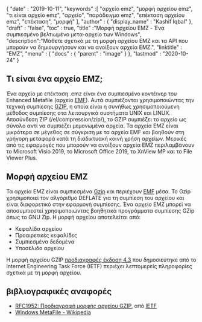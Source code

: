 {
  "date" : "2019-10-11",
  "keywords" :[ "αρχείο emz", "μορφή αρχείου emz", "τι είναι αρχείο emz", "αρχείο", "παράδειγμα emz", "επέκταση αρχείου emz", "επέκταση", "μορφή" ],
  "author" : {
    "display_name" : "Kashif Iqbal"
},
  "draft" : "false",
  "toc" : true,
  "title" :"Μορφή αρχείου EMZ - Ένα συμπιεσμένο βελτιωμένο μετα-αρχείο των Windows",
  "description":"Μάθετε σχετικά με τη μορφή αρχείου EMZ και τα API που μπορούν να δημιουργήσουν και να ανοίξουν αρχεία EMZ.",
  "linktitle" : "EMZ",
  "menu" : {
    "docs" : {
      "parent" : "image"
}
},
  "lastmod" : "2020-10-24"
}

## Τι είναι ένα αρχείο EMZ;

Ένα αρχείο με επέκταση .emz είναι ένα συμπιεσμένο κοντέινερ του Enhanced Metafile (αρχείο [EMF](/el/image/emf/)). Αυτά συμπιέζονται χρησιμοποιώντας την τεχνική συμπίεσης [GZIP](/el/compression/gz/), η οποία είναι η συνήθως χρησιμοποιούμενη μέθοδος συμπίεσης στα λειτουργικά συστήματα UNIX και LINUX. Αποσύνδεση ZIP (/el/compression/zip/), το GZIP συμπιέζει το αρχείο ως σύνολο αντί να συμπιέζει μεμονωμένα αρχεία. Τα αρχεία EMZ είναι μικρότερα σε μέγεθος σε σύγκριση με τα αρχεία EMF και βοηθούν στη γρήγορη μεταφορά κατά τη διαδικτυακή κοινή χρήση αρχείων. Μερικές από τις εφαρμογές που μπορούν να ανοίξουν αρχεία EMZ περιλαμβάνουν το Microsoft Visio 2019, το Microsoft Office 2019, το XnView MP και το File Viewer Plus.

## Μορφή αρχείου EMZ

Τα αρχεία EMZ είναι συμπιεσμένα [Gzip](/el/compression/gz/) και περιέχουν [EMF](/el/image/emf/) μέσα. Το Gzip χρησιμοποιεί τον αλγόριθμο DEFLATE για τη συμπίεση του αρχείου και είναι διαφορετικό στην εφαρμογή συμπίεσης. Ένα αρχείο EMZ μπορεί να αποσυμπιεστεί χρησιμοποιώντας βοηθητικά προγράμματα συμπίεσης GZip όπως το GNU Zip. Η μορφή αρχείου αποτελείται από:

* Κεφαλίδα αρχείου
* Προαιρετικές κεφαλίδες
* Συμπιεσμένα δεδομένα
* Υποσέλιδο αρχείου

Η μορφή αρχείου GZIP [προδιαγραφές έκδοση 4.3](https://datatracker.ietf.org/doc/html/rfc1952) που δημοσιεύτηκε από το Internet Engineering Task Force (IETF) περιέχει λεπτομερείς πληροφορίες σχετικά με τη μορφή αρχείου.

## βιβλιογραφικές αναφορές

* [RFC1952: Προδιαγραφή μορφής αρχείου GZIP](https://datatracker.ietf.org/doc/html/rfc1952), από [IETF](https://www.ietf.org/)
* [Windows MetaFile - Wikipedia](https://en.wikipedia.org/wiki/Windows_Metafile)

